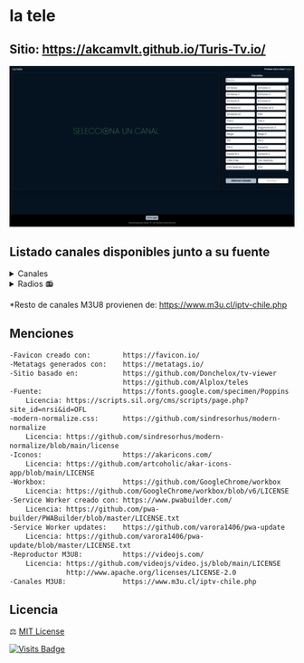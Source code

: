 # la tele
## Sitio: https://akcamvlt.github.io/Turis-Tv.io/

[![](https://raw.githubusercontent.com/Alplox/la-tele/master/assets/img/v0.9.jpg)](https://akcamvlt.github.io/Turis-Tv.io/)

## Listado canales disponibles junto a su fuente
<details>
<summary>Canales</summary>

- [24 Horas](https://www.youtube.com/channel/UCTXNz3gjAypWp3EhlIATEJQ)
- [24 Horas 2](https://www.24horas.cl/envivo/) - [x](https://www.m3u.cl/iptv-chile.php)
- [24 Horas 3](https://www.24horas.cl/envivo/) - [x](https://www.m3u.cl/iptv-chile.php)
- [24 Horas 4](https://www.twitch.tv/24horas_tvn)
- [24 Horas 5](https://www.twitch.tv/24horas_tvn)
- [24 Horas 6](https://www.twitch.tv/24horas_tvn) - [x](https://www.viendotele.cl/)
- [24 Horas s2](https://www.24horas.cl/envivo/) - [x](https://www.m3u.cl/iptv-chile.php)
- [24 Horas s2 2](https://www.24horas.cl/envivo/) - [x](https://www.m3u.cl/iptv-chile.php)
- [TVN](https://www.youtube.com/channel/UCaVaCaiG6qRzDiJDuEGKOhQ)
- [TVN 2](https://www.tvn.cl/)
- [Meganoticias](https://www.youtube.com/channel/UCkccyEbqhhM3uKOI6Shm-4Q)
- [Meganoticias 2](https://www.twitch.tv/meganoticiascl)
- [Mega](https://www.mega.cl/) - [x](https://github.com/AINMcl/MonitorTV/blob/05188eeaea9622e986b338f63a46fb189898184f/IPTV/AINM.m3u)
- [Mega 2](https://www.mega.cl/) - [x](https://www.m3u.cl/iptv-chile.php)
- [T13](https://www.youtube.com/channel/UCsRnhjcUCR78Q3Ud6OXCTNg)
- [T13 2](https://www.twitch.tv/t13envivo)
- [T13 3](https://www.t13.cl/)
- [Canal 13](https://www.youtube.com/channel/UCd4D3LfXC_9MY2zSv_3gMgw)
- [Canal 13 2](https://www.13.cl/en-vivo) - [x](https://github.com/AINMcl/AINMcl.github.io/blob/master/MonitorTV/Senal/WEB/Se%C3%B1alCANAL13_IFRAME.html)
- [Canal 13 3](https://www.13.cl/en-vivo) - [x](https://github.com/AINMcl/MonitorTV/)
- [CNN Chile](https://www.youtube.com/channel/UCpOAcjJNAp0Y0fhznRrXIJQ)
- [CHV Noticias](https://www.youtube.com/channel/UCRsUoZYC1ULUspipMRnMhwg)
- [CHV Noticias 2](https://www.chvnoticias.cl/) - [x](https://pluto.tv/es/live-tv/chilevision-noticias)
- [CHV](https://www.youtube.com/channel/UC8EdTmyUaFIfZvVttJ9lgIA)
- [CHV 2](https://www.chilevision.cl/senal-online) - [x](https://chvv--hofece7009.repl.co/)
- [CHV 3](https://www.chilevision.cl/senal-online) - [x](https://github.com/AINMcl/MonitorTV/blob/05188eeaea9622e986b338f63a46fb189898184f/IPTV/AINM.m3u)
- [CHV 4](https://www.chilevision.cl/senal-online) - [x](https://github.com/AINMcl/MonitorTV/blob/05188eeaea9622e986b338f63a46fb189898184f/IPTV/AINM.m3u)
- [La Red](https://www.lared.cl/senal-online) - [x](https://www.m3u.cl/iptv-chile.php)
- [Prensa Presidencia](https://prensa.presidencia.cl/streaming.aspx)
- [Stgo TV](https://www.santiagotelevision.cl/)
- [TV+](https://www.chilevision.cl/senal-online) - [x](https://m3u.cl/lista-iptv-chile.php)
- [TV+ 2](https://www.chilevision.cl/senal-online)
- [DerechoFacil](https://www.twitch.tv/derechofacil)
- [La Voz De Los Que Sobran](https://www.youtube.com/channel/UCEnSee5vPeNAm2EFpb_UaRw)
- [Nicolas Copano](https://www.youtube.com/channel/UCVTL17ftpqx3lQ_IaGUNgSg)
- [Nicolas Copano 2](https://www.twitch.tv/copano)
- [Puranoticia TV](https://puranoticia.pnt.cl/)
- [Holvoet TV](https://holvoet.cl/en-vivo/)
- [Holvoet TV 2](https://holvoet.cl/en-vivo/) - [x](https://www.m3u.cl/iptv-chile.php)
- [Antofagasta TV](https://www.antofagasta.tv/)
- [Antofagasta TV 2](https://www.antofagasta.tv/) - [x](https://www.m3u.cl/iptv-chile.php)
- [Antofagasta TV 3](https://www.antofagasta.tv/) - [x](https://github.com/iptv-org/iptv/blob/master/streams/cl.m3u)
- [ARABTV](https://www.arabtv.cl/)
- [ARABTV 2](https://www.arabtv.cl/) - [x](https://github.com/iptv-org/iptv/blob/master/streams/cl.m3u)
- [Arica TV](https://arica.tv/envivo/)
- [Atacama TV](http://atacamatelevision.com/)
- [Atacama TV 2](http://atacamatelevision.com/) - [x](https://github.com/iptv-org/iptv/blob/master/streams/cl.m3u)
- [Canal 9](https://www.canal9.cl/en-vivo/)
- [Canal 9 2](https://www.canal9.cl/en-vivo/) - [x](https://www.chileiptv.cl/)
- [TVU](https://www.tvu.cl/)
- [TVU 2](https://www.tvu.cl/) - [x](https://www.chileiptv.cl/)
- [Canal 21](https://www.canal21tv.cl/wp/en-vivo/)
- [Canal 21 2](https://www.canal21tv.cl/wp/en-vivo/) - [x](https://www.m3u.cl/iptv-chile.php)
- [Ñublevision](https://nublevision.cl/)
- [Ñuble RTV](https://canalrtv.cl/)
- [Estaciontv](https://www.estaciontv.cl/site/) - [x](https://www.chileiptv.cl/)
- [Estaciontv 2](https://www.estaciontv.cl/site/) - [x](https://www.m3u.cl/iptv-chile.php)
- [Pingüino TV](https://elpinguino.com/reproductor/)
- [Pingüino TV 2](https://elpinguino.com/reproductor/) - [x](http://pslabs.cl/assets-tele/el-pinguino-tv.html)
- [ITV Patagonia](https://www.itvpatagonia.com/)
- [ITV Patagonia 2](https://www.itvpatagonia.com/) - [x](https://www.m3u.cl/iptv-chile.php)
- [UCV TV](https://pucvmultimedios.cl/senal-online-tv.php)
- [UCV TV 2](https://pucvmultimedios.cl/senal-online-tv.php) - [x](https://github.com/WJS1978/IPTV/blob/56dbbc76e3f1167966459f0d708b514bb792ae9c/iptv.m3u)
- [UATV](https://uatv.cl/uatv-en-vivo/)
- [VTV](http://canalvtv.cl/vtv/)
- [Canal 33](http://www.canal33.cl/online.php)
- [Contivision](http://w.contivision.cl/cvn/envivo.php)
- [Contivision 2](http://w.contivision.cl/cvn/envivo.php) - [x](https://m3u.cl/lista-iptv-chile.php)
- [Osorno TV](https://www.osornotv.cl/envivo.html) - [x](https://m3u.cl/lista-iptv-chile.php)
- [Teletón TV](https://teletontv.cl/)
- [Teletón TV 2](https://teletontv.cl/) - [x](https://www.chileiptv.cl/)
- [TV Salud](https://tvsalud.cl/)
- [TV Educa Chile](https://www.tvn.cl/envivo/tveducachile/) - [x](https://www.m3u.cl/iptv-chile.php)
- [PuntajeNacional Chile](https://www.youtube.com/channel/UCCY6xIXHmGBGZUgUYxtfKSg)
- [Gobierno de Chile](https://www.gob.cl/)
- [TV Senado](https://tv.senado.cl/) - [x](https://www.m3u.cl/iptv-chile.php)
- [TV Senado 2](https://tv.senado.cl/)
- [TV Senado 3](https://www.youtube.com/channel/UC4GJ43VNn4AYfiYa0RBCHQg)
- [Convención Constitucional](https://www.convencion.tv/)
- [Convención Constitucional 2](https://www.convencion.tv/) - [x](https://www.m3u.cl/iptv-chile.php)
- [Convención Constitucional 3](https://www.youtube.com/channel/UCRlIWVAxQdAnCl4D4UR9r3Q)
- [Convención Constitucional YT 01](https://youtube.com/channel/UCc3koBbWMyvSyzRbG5eTgvQ)
- [Convención Constitucional YT 02](https://youtube.com/channel/UCKmKUwcjv6HJP7-z9Nnpp2w)
- [Convención Constitucional YT 03](https://youtube.com/channel/UCeIlCkkBplhU0SrWM9B7u7Q)
- [Convención Constitucional YT 04](https://youtube.com/channel/UCkMWMYCPUGzf3UPAxcIaVqA)
- [Convención Constitucional YT 05](https://youtube.com/channel/UChNeKfZ0-wwuOCyUSu6BlcA)
- [Convención Constitucional YT 06](https://youtube.com/channel/UC-HPc8CLoGRSG0dgbzZbDWA)
- [Convención Constitucional YT 07](https://youtube.com/channel/UC9p2Hsom7SXdro9FhN4K59w)
- [Convención Constitucional YT 08](https://youtube.com/channel/UCFkkF0LKUOUOcQEwG4nTrHw)
- [Convención Constitucional YT 09](https://youtube.com/channel/UCEK7dK0jllE0uXMhEQTV6og)
- [Convención Constitucional YT 10](https://youtube.com/channel/UC1qhPKBTpfhjVcTMzmM8mGw)
- [Convención Constitucional YT 11](https://youtube.com/channel/UCRVinYIynLNcn18wHjmI5Vg)
- [Convención Constitucional YT 12](https://youtube.com/channel/UCJerNR157sjR83jMChSocPQ)
- [Convención Constitucional YT 13](https://youtube.com/channel/UCxI0u9BUvXbGHrv200cgFZg)
- [Convención Constitucional YT 14](https://youtube.com/channel/UCxAECnUReRnEwkFThbjtH2Q)
- [Convención Constitucional YT 15](https://youtube.com/channel/UCTGMQgIdFvz3qlD9mKb8v9w)
- [Tribunal Constitucional de Chile](https://www.youtube.com/channel/UCZaI-1N1oaGb-U8K2VNztjg)
- [Poder Judicial Chile](https://www.youtube.com/channel/UCo0C1-ocUG9a0Yb3iO0V-xg)
- [Cámara de Diputados](http://www.cdtv.cl//)
- [Cámara de Diputados 2](http://webtv.camara.cl/)
- [Cámara de Diputados 3](http://webtv.camara.cl/)
- [Cámara de Diputados YT](https://www.youtube.com/channel/UCYd5k2TyOyOmUJNx0SH17KA)
- [Cámara de Diputados YT 01](https://www.youtube.com/channel/UCcULnWuDzgQG9yF0Dv3DIgg)
- [Cámara de Diputados YT 03](https://www.youtube.com/channel/UCF6KgLfQqQzekn8U1DwVs9g)
- [Cámara de Diputados YT 05](https://www.youtube.com/channel/UC0QKtI8NpeMObauDylsSUDA)
- [Cámara de Diputados YT 06](https://www.youtube.com/channel/UCspWzpGflwb6A8PZqWw49CQ)
- [Cámara de Diputados YT 07](https://www.youtube.com/channel/UCyVjDDBZGDywVGrpGBvGEsw)
- [Cámara de Diputados YT 08](https://www.youtube.com/channel/UCCtDbZzh63vgU_BWHRGsbug)
- [Cámara de Diputados YT 11](https://www.youtube.com/channel/UCYPKjGKq2yLbAnmth5rFZmQ)
- [Cámara de Diputados YT 12](https://www.youtube.com/channel/UCVOWFY-sgbDglBsfOap9okg)
- [Cámara de Diputados YT 13](https://www.youtube.com/channel/UC33MG3YdoQ16a8a3wODh6lw)
- [COVID-19 Chile](https://bing.com/covid/local/chile)

</details>


<details>
<summary>Radios 📻</summary>

+ <details>
    <summary>Radios Chile 🇨🇱</summary>

	- [Cooperativa](http://programas.cooperativa.cl/showalairelibre/)
	- [Biobio TV](https://www.biobiochile.cl/biobiotv/)
	- [Biobio TV 2](https://www.biobiochile.cl/biobiotv/) - [x](https://m3u.cl/lista-iptv-chile.php)
	- [ADN](http://tv.adnradio.cl/)
	- [ADN 2](https://www.youtube.com/channel/UCczkrFICr0xEgDsk51zZojA)
	- [ADN 3](http://tv.adnradio.cl/) - [x](https://github.com/iptv-org/iptv/blob/master/streams/cl.m3u)
	- [ADN 4](http://tv.adnradio.cl/) - [x](https://github.com/iptv-org/iptv/blob/master/streams/cl.m3u)
	- [ADN 5](http://tv.adnradio.cl/) - [x](https://m3u.cl/lista-iptv-chile.php)
	- [Duna](https://www.duna.cl/tv/)
	- [Infinita](http://www.infinita.cl/home/)
	- [Universo](https://www.universo.cl/)
	- [AE (DUOC)](https://www.aeradio.cl/)
	- [Carolina TV](https://www.carolina.cl/tv/)
	- [Carolina TV 2](https://www.carolina.cl/tv/) - [x](https://www.chileiptv.cl/)
	- [Carolina TV 3](https://www.carolina.cl/tv/) - [x](https://github.com/iptv-org/iptv/blob/master/streams/cl.m3u)
	- [FM Tiempo](https://www.fmtiempo.cl/)
	- [FM Tiempo 2](https://www.fmtiempo.cl/) - [x](https://www.chileiptv.cl/)
	- [Alegría TV](https://www.alegriafm.cl/) - [x](https://www.chileiptv.cl/)
	- [Alegría TV 2](https://www.alegriafm.cl/) - [x](https://github.com/iptv-org/iptv/blob/master/streams/cl.m3u)
	- [Romántica TV](https://www.romantica.cl/romantica-tv/)
	- [Romántica TV 2](https://www.romantica.cl/romantica-tv/) - [x](https://www.chileiptv.cl/)
	- [Radio Genial 100.5 FM](https://radiogenial.cl/)
	- [Mi Radio es Más](https://www.youtube.com/channel/UCflUbt1g29kPG-H9SV5QIyw)
	- [Radio La Clave](https://radiolaclave.cl/)
	- [Radio Folclor de Chile](https://www.youtube.com/channel/UC0Hl8kJe8Xwv8g63Q4qefQg)
	- [Radio María Chile](https://www.youtube.com/channel/UClMwb2kCYemWyDIZ2dYttKA)
	- [El Sembrador](https://www.radioelsembrador.cl/tv/) - [x](https://m3u.cl/lista-iptv-chile.php)
	- [Radio Ñuble](http://radionuble.cl/linea/) - [x](https://m3u.cl/lista-iptv-chile.php)
	- [Alternativa FM](https://www.alternativafm.cl/p/alternativa-tv.html) - [x](https://github.com/iptv-org/iptv/blob/master/streams/cl.m3u)

</details>

*Resto de canales M3U8 provienen de: https://www.m3u.cl/iptv-chile.php
## Menciones
```
-Favicon creado con:        https://favicon.io/
-Metatags generados con:    https://metatags.io/
-Sitio basado en:           https://github.com/Donchelox/tv-viewer
                            https://github.com/Alplox/teles
-Fuente:                    https://fonts.google.com/specimen/Poppins
    Licencia: https://scripts.sil.org/cms/scripts/page.php?site_id=nrsi&id=OFL
-modern-normalize.css:      https://github.com/sindresorhus/modern-normalize
    Licencia: https://github.com/sindresorhus/modern-normalize/blob/main/license
-Iconos:                    https://akaricons.com/
    Licencia: https://github.com/artcoholic/akar-icons-app/blob/main/LICENSE
-Workbox:                   https://github.com/GoogleChrome/workbox
    Licencia: https://github.com/GoogleChrome/workbox/blob/v6/LICENSE
-Service Worker creado con: https://www.pwabuilder.com/
    Licencia: https://github.com/pwa-builder/PWABuilder/blob/master/LICENSE.txt
-Service Worker updates:    https://github.com/varora1406/pwa-update
    Licencia: https://github.com/varora1406/pwa-update/blob/master/LICENSE.txt
-Reproductor M3U8:          https://videojs.com/      
    Licencia: https://github.com/videojs/video.js/blob/main/LICENSE          
              http://www.apache.org/licenses/LICENSE-2.0
-Canales M3U8:              https://www.m3u.cl/iptv-chile.php
```

## Licencia
⚖️ [MIT License](https://github.com/Alplox/la-tele/blob/main/LICENSE)

[![Visits Badge](https://badges.strrl.dev/visits/Alplox/la-tele)](https://badges.strrl.dev)